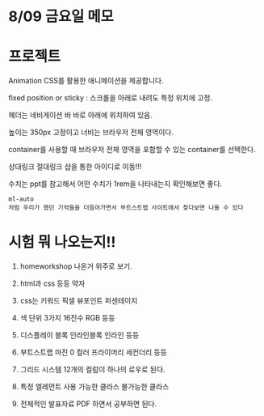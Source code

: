 # 8/09 금요일 메모

# 프로젝트

Animation CSS를 활용한 애니메이션을 제공합니다. 

fixed position or sticky : 스크롤을 아래로 내려도 특정 위치에 고정.

헤더는 네비게이션 바 바로 아래에 위치하여 있음.

높이는 350px 고정이고 너비는 브라우저 전체 영역이다.

container를 사용할 때 브라우저 전체 영역을 포함할 수 있는 container를 선택한다.

상대링크 절대링크 샵을 통한 아이디로 이동!!!

수치는 ppt를 참고해서 어떤 수치가 1rem을 나타내는지 확인해보면 좋다.

```
ml-auto
처럼 우리가 했던 기억들을 더듬어가면서 부트스트랩 사이트에서 찾다보면 나올 수 있다
```



# 시험 뭐 나오는지!!

1. homeworkshop 나온거 위주로 보기. 

2. html과 css 등등 약자

3. css는 키워드 픽셀 뷰포인트 퍼센테이지

4. 색 단위 3가지 16진수 RGB 등등

5. 디스플레이 블록 인라인블록 인라인 등등
6. 부트스트랩 마진 0 컬러 프라이머리 세컨더리 등등
7. 그리드 시스템 12개의 컬럼이 하나의 로우로 된다.
8. 특정 엘레먼트 사용 가능한 클라스 불가능한 클라스
9. 전체적인 발표자료 PDF 하면서 공부하면 된다.